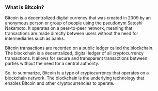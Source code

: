 ### What is Bitcoin?

Bitcoin is a decentralized digital currency that was created in 2009 by an anonymous person or group of people using the pseudonym Satoshi Nakamoto. It operates on a peer-to-peer network, meaning that transactions are made directly between users without the need for intermediaries such as banks.

Bitcoin transactions are recorded on a public ledger called the blockchain. The blockchain is a decentralized, digital ledger of all cryptocurrency transactions. It allows for secure and transparent transactions between parties without the need for a central authority.

So, to summarize, Bitcoin is a type of cryptocurrency that operates on a blockchain network. The blockchain is the underlying technology that enables Bitcoin and other cryptocurrencies to operate.
